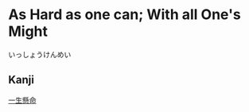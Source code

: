 # As Hard as one can; With all One's Might
いっしょうけんめい

## Kanji
[一](../Kanji/kanji-dict/一.md)[生](../Kanji/kanji-dict/生.md)[懸](../Kanji/kanji-dict/懸.md)[命](../Kanji/kanji-dict/命.md)